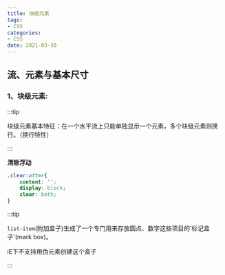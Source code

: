 ```yaml
---
title: 块级元素
tags:
- CSS 
categories:
- CSS 
date: 2021-03-30
---
```


## 流、元素与基本尺寸

### 1、块级元素:

:::tip

块级元素基本特征：在一个水平流上只能单独显示一个元素，多个块级元素则换行。（换行特性）

:::

**清除浮动**

```css
.clear:after{
    content: '';
    display: block;
    clear: both;
}
```

:::tip

`list-item`(附加盒子)生成了一个专门用来存放圆点、数字这些项目的'标记盒子'(mark box)。

iE下不支持用伪元素创建这个盒子

:::
